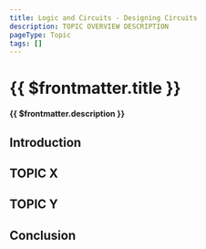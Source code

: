 ```yaml
---
title: Logic and Circuits - Designing Circuits
description: TOPIC OVERVIEW DESCRIPTION
pageType: Topic
tags: []
---
```


# {{ $frontmatter.title }}

**{{ $frontmatter.description }}**

<KeyConcepts :ConceptArray= "[
{
  Concept:'Natural Language',
  Details:'Spoken and written communication developed and evolved over time, and used by humans'
}]" />

## Introduction

## TOPIC X

## TOPIC Y

## Conclusion